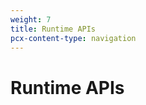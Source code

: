 ```yaml
---
weight: 7
title: Runtime APIs
pcx-content-type: navigation
---
```


# Runtime APIs

<DirectoryListing path="/runtime-apis" />